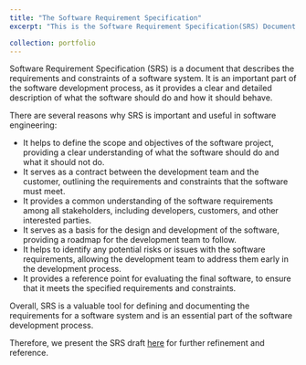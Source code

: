 ```yaml
---
title: "The Software Requirement Specification"
excerpt: "This is the Software Requirement Specification(SRS) Document for the requirement Engineering <br/><img src='/images/srs.png'>"

collection: portfolio
---
```


Software Requirement Specification (SRS) is a document that describes the requirements and constraints of a software system. It is an important part of the software development process, as it provides a clear and detailed description of what the software should do and how it should behave.

There are several reasons why SRS is important and useful in software engineering:

- It helps to define the scope and objectives of the software project, providing a clear understanding of what the software should do and what it should not do.
- It serves as a contract between the development team and the customer, outlining the requirements and constraints that the software must meet.
- It provides a common understanding of the software requirements among all stakeholders, including developers, customers, and other interested parties.
- It serves as a basis for the design and development of the software, providing a roadmap for the development team to follow.
- It helps to identify any potential risks or issues with the software requirements, allowing the development team to address them early in the development process.
- It provides a reference point for evaluating the final software, to ensure that it meets the specified requirements and constraints.

Overall, SRS is a valuable tool for defining and documenting the requirements for a software system and is an essential part of the software development process.

Therefore, we present the SRS draft [here](../files/paper1) for further refinement and reference.
